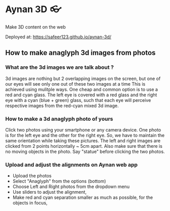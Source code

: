 # Aynan 3D ***👓***
Make 3D content on the web

Deployed at: https://safeer123.github.io/aynan-3d/


## How to make anaglyph 3d images from photos

### What are the 3d images we are talk about ?
3d images are nothing but 2 overlapping images on the screen, but one of our eyes will see only one out of these two images at a time
This is achieved using mulitple ways. One cheap and common option is to use a red and cyan glass. The left eye is covered with a red glass and the right eye with a cyan (blue + green) glass, such that each eye will perceive respective images from the red-cyan mixed 3d image.


### How to make a 3d anaglyph photo of yours
Click two photos using your smartphone or any camera device. One photo is for the left eye and the other for the right eye.
So, we have to maintain the same orientation while taking these pictures. The left and right images are clicked from 2 points horizontally ~ 5cm apart.
Also make sure that there is no moving objects in the photo. Say "statue" before clicking the two photos.

### Upload and adjust the alignments on Aynan web app
- Upload the photos
- Select "Anaglyph" from the options (bottom)
- Choose Left and Right photos from the dropdown menu
- Use sliders to adjust the alignment, 
- Make red and cyan separation smaller as much as possible, for the objects in focus,
